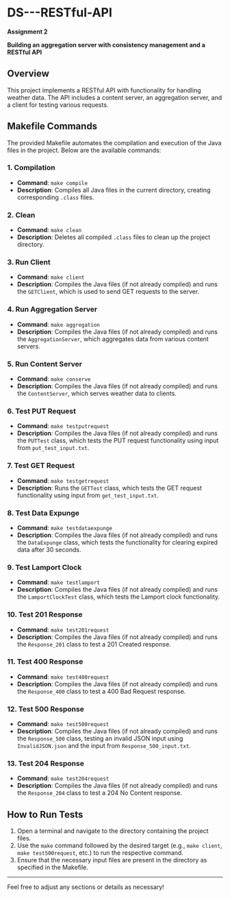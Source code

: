 # DS---RESTful-API
**Assignment 2**

**Building an aggregation server with consistency management and a RESTful API** 

## Overview
This project implements a RESTful API with functionality for handling weather data. The API includes a content server, an aggregation server, and a client for testing various requests.

## Makefile Commands

The provided Makefile automates the compilation and execution of the Java files in the project. Below are the available commands:

### 1. Compilation
- **Command**: `make compile`
- **Description**: Compiles all Java files in the current directory, creating corresponding `.class` files.

### 2. Clean
- **Command**: `make clean`
- **Description**: Deletes all compiled `.class` files to clean up the project directory.

### 3. Run Client
- **Command**: `make client`
- **Description**: Compiles the Java files (if not already compiled) and runs the `GETClient`, which is used to send GET requests to the server.

### 4. Run Aggregation Server
- **Command**: `make aggregation`
- **Description**: Compiles the Java files (if not already compiled) and runs the `AggregationServer`, which aggregates data from various content servers.

### 5. Run Content Server
- **Command**: `make conserve`
- **Description**: Compiles the Java files (if not already compiled) and runs the `ContentServer`, which serves weather data to clients.

### 6. Test PUT Request
- **Command**: `make testputrequest`
- **Description**: Compiles the Java files (if not already compiled) and runs the `PUTTest` class, which tests the PUT request functionality using input from `put_test_input.txt`.

### 7. Test GET Request
- **Command**: `make testgetrequest`
- **Description**: Runs the `GETTest` class, which tests the GET request functionality using input from `get_test_input.txt`.

### 8. Test Data Expunge
- **Command**: `make testdataexpunge`
- **Description**: Compiles the Java files (if not already compiled) and runs the `DataExpunge` class, which tests the functionality for clearing expired data after 30 seconds.

### 9. Test Lamport Clock
- **Command**: `make testlamport`
- **Description**: Compiles the Java files (if not already compiled) and runs the `LamportClockTest` class, which tests the Lamport clock functionality.

### 10. Test 201 Response
- **Command**: `make test201request`
- **Description**: Compiles the Java files (if not already compiled) and runs the `Response_201` class to test a 201 Created response.

### 11. Test 400 Response
- **Command**: `make test400request`
- **Description**: Compiles the Java files (if not already compiled) and runs the `Response_400` class to test a 400 Bad Request response.

### 12. Test 500 Response
- **Command**: `make test500request`
- **Description**: Compiles the Java files (if not already compiled) and runs the `Response_500` class, testing an invalid JSON input using `InvalidJSON.json` and the input from `Response_500_input.txt`.

### 13. Test 204 Response
- **Command**: `make test204request`
- **Description**: Compiles the Java files (if not already compiled) and runs the `Response_204` class to test a 204 No Content response.

## How to Run Tests

1. Open a terminal and navigate to the directory containing the project files.
2. Use the `make` command followed by the desired target (e.g., `make client`, `make test500request`, etc.) to run the respective command.
3. Ensure that the necessary input files are present in the directory as specified in the Makefile.

---

Feel free to adjust any sections or details as necessary!